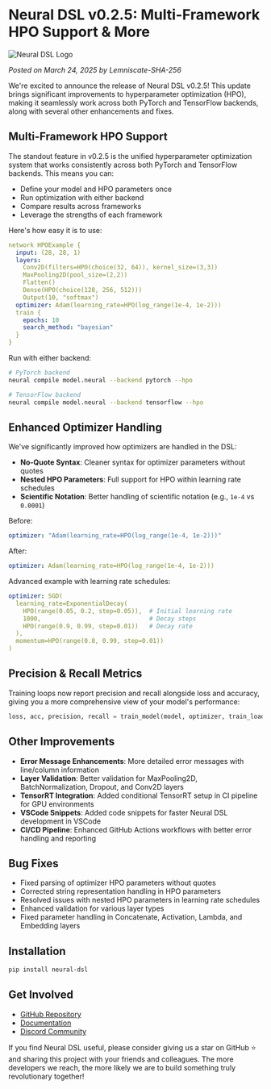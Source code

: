 # Neural DSL v0.2.5: Multi-Framework HPO Support & More

![Neural DSL Logo](../assets/images/neural-logo.png)

*Posted on March 24, 2025 by Lemniscate-SHA-256*

We're excited to announce the release of Neural DSL v0.2.5! This update brings significant improvements to hyperparameter optimization (HPO), making it seamlessly work across both PyTorch and TensorFlow backends, along with several other enhancements and fixes.

## Multi-Framework HPO Support

The standout feature in v0.2.5 is the unified hyperparameter optimization system that works consistently across both PyTorch and TensorFlow backends. This means you can:

- Define your model and HPO parameters once
- Run optimization with either backend
- Compare results across frameworks
- Leverage the strengths of each framework

Here's how easy it is to use:

```yaml
network HPOExample {
  input: (28, 28, 1)
  layers:
    Conv2D(filters=HPO(choice(32, 64)), kernel_size=(3,3))
    MaxPooling2D(pool_size=(2,2))
    Flatten()
    Dense(HPO(choice(128, 256, 512)))
    Output(10, "softmax")
  optimizer: Adam(learning_rate=HPO(log_range(1e-4, 1e-2)))
  train {
    epochs: 10
    search_method: "bayesian"
  }
}
```

Run with either backend:

```bash
# PyTorch backend
neural compile model.neural --backend pytorch --hpo

# TensorFlow backend
neural compile model.neural --backend tensorflow --hpo
```

## Enhanced Optimizer Handling

We've significantly improved how optimizers are handled in the DSL:

- **No-Quote Syntax**: Cleaner syntax for optimizer parameters without quotes
- **Nested HPO Parameters**: Full support for HPO within learning rate schedules
- **Scientific Notation**: Better handling of scientific notation (e.g., `1e-4` vs `0.0001`)

Before:
```yaml
optimizer: "Adam(learning_rate=HPO(log_range(1e-4, 1e-2)))"
```

After:
```yaml
optimizer: Adam(learning_rate=HPO(log_range(1e-4, 1e-2)))
```

Advanced example with learning rate schedules:
```yaml
optimizer: SGD(
  learning_rate=ExponentialDecay(
    HPO(range(0.05, 0.2, step=0.05)),  # Initial learning rate
    1000,                              # Decay steps
    HPO(range(0.9, 0.99, step=0.01))   # Decay rate
  ),
  momentum=HPO(range(0.8, 0.99, step=0.01))
)
```

## Precision & Recall Metrics

Training loops now report precision and recall alongside loss and accuracy, giving you a more comprehensive view of your model's performance:

```python
loss, acc, precision, recall = train_model(model, optimizer, train_loader, val_loader)
```

## Other Improvements

- **Error Message Enhancements**: More detailed error messages with line/column information
- **Layer Validation**: Better validation for MaxPooling2D, BatchNormalization, Dropout, and Conv2D layers
- **TensorRT Integration**: Added conditional TensorRT setup in CI pipeline for GPU environments
- **VSCode Snippets**: Added code snippets for faster Neural DSL development in VSCode
- **CI/CD Pipeline**: Enhanced GitHub Actions workflows with better error handling and reporting

## Bug Fixes

- Fixed parsing of optimizer HPO parameters without quotes
- Corrected string representation handling in HPO parameters
- Resolved issues with nested HPO parameters in learning rate schedules
- Enhanced validation for various layer types
- Fixed parameter handling in Concatenate, Activation, Lambda, and Embedding layers

## Installation

```bash
pip install neural-dsl
```

## Get Involved

- [GitHub Repository](https://github.com/Lemniscate-SHA-256/Neural)
- [Documentation](https://github.com/Lemniscate-SHA-256/Neural/blob/main/docs/dsl.md)
- [Discord Community](https://discord.gg/KFku4KvS)

If you find Neural DSL useful, please consider giving us a star on GitHub ⭐ and sharing this project with your friends and colleagues. The more developers we reach, the more likely we are to build something truly revolutionary together!
